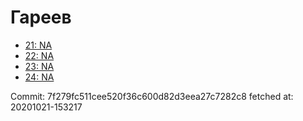 # Гареев
- [21: NA](21.md)
- [22: NA](22.md)
- [23: NA](23.md)
- [24: NA](24.md)

Commit: 7f279fc511cee520f36c600d82d3eea27c7282c8
 fetched at: 20201021-153217
